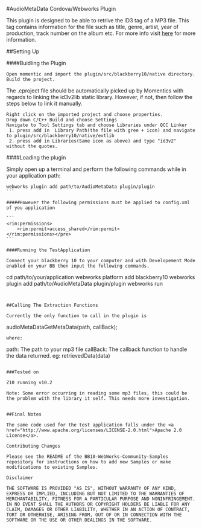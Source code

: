#AudioMetaData Cordova/Webworks Plugin

This plugin is designed to be able to retrive the ID3 tag of a MP3 file. This tag contains information for the file such as title, genre, artist, year of production, track number on the album etc. For more info visit <a href="http://en.wikipedia.org/wiki/ID3">here</a> for more information.

##Setting Up

####Buidling the Plugin
```
Open momentic and import the plugin/src/blackberry10/native directory. 
Build the project.
```

The .cproject file should be automatically picked up by Momentics with regards to linking the id3v2lib static library. However, if not, then follow the steps below to link it manually.

```
Right click on the imported project and choose properties.
Drop down C/C++ Build and choose Settings
Navigate to Tool Settings tab and choose Libraries under QCC Linker
 1. press add in  Library Path(the file with gree + icon) and navigate to plugin/src/blackberry10/native/extlib
 2. press add in Libraries(Same icon as above) and type "id3v2" without the quotes.
```

####Loading the plugin

Simply open up a terminal and perform the following commands while in your application path:

````
webworks plugin add path/to/AudioMetaData plugin/plugin
```

#####However the following permissions must be applied to config.xml of you application

```
<rim:permissions>
    <rim:permit>access_shared</rim:permit>
</rim:permissions></pre>
```

####Running the TestApplication

Connect your blackberry 10 to your computer and with Developement Mode enabled on your BB then input the following commands.

````
cd path/to/your/application
webworks platform add blackberry10
webworks plugin add path/to/AudioMetaData plugin/plugin
webworks run
```


##Calling The Extraction Functions

Currently the only function to call in the plugin is

````
audioMetaDataGetMetaData(path, callBack);
````
where:
````
path: The path to your mp3 file
callBack: The callback function to handle the data returned. eg: retrievedData(data)
````

###Tested on

Z10 running v10.2

Note: Some error occurring in reading some mp3 files, this could be the problem with the library it self. This needs more investigation.


##Final Notes

The same code used for the test application falls under the <a href="http://www.apache.org/licenses/LICENSE-2.0.html">Apache 2.0 License</a>.

Contributing Changes

Please see the README of the BB10-WebWorks-Community-Samples repository for instructions on how to add new Samples or make modifications to existing Samples.

Disclaimer

THE SOFTWARE IS PROVIDED "AS IS", WITHOUT WARRANTY OF ANY KIND, EXPRESS OR IMPLIED, INCLUDING BUT NOT LIMITED TO THE WARRANTIES OF MERCHANTABILITY, FITNESS FOR A PARTICULAR PURPOSE AND NONINFRINGEMENT. IN NO EVENT SHALL THE AUTHORS OR COPYRIGHT HOLDERS BE LIABLE FOR ANY CLAIM, DAMAGES OR OTHER LIABILITY, WHETHER IN AN ACTION OF CONTRACT, TORT OR OTHERWISE, ARISING FROM, OUT OF OR IN CONNECTION WITH THE SOFTWARE OR THE USE OR OTHER DEALINGS IN THE SOFTWARE.
